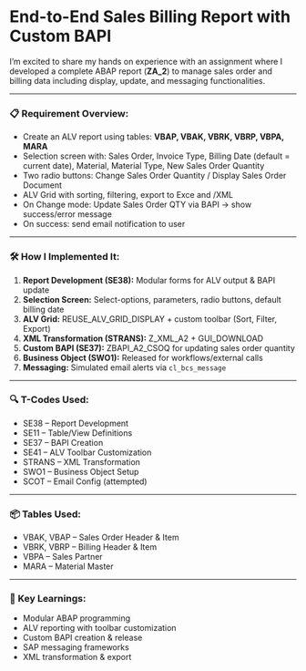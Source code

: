 <h1>End-to-End Sales Billing Report with Custom BAPI</h1>

<p>I’m excited to share my hands on experience with an assignment where I developed a complete ABAP report (<b>ZA_2</b>) to manage sales order and billing data including display, update, and messaging functionalities.</p>

<hr>

<h3>📋 Requirement Overview:</h3>
<ul>
  <li>Create an ALV report using tables: <b>VBAP, VBAK, VBRK, VBRP, VBPA, MARA</b></li>
  <li>Selection screen with: Sales Order, Invoice Type, Billing Date (default = current date), Material, Material Type, New Sales Order Quantity</li>
  <li>Two radio buttons: Change Sales Order Quantity / Display Sales Order Document</li>
  <li>ALV Grid with sorting, filtering, export to Exce and /XML</li>
  <li>On Change mode: Update Sales Order QTY via BAPI → show success/error message</li>
  <li>On success: send email notification to user</li>
</ul>

<hr>

<h3>🛠️ How I Implemented It:</h3>
<ol>
  <li><b>Report Development (SE38):</b> Modular forms for ALV output & BAPI update</li>
  <li><b>Selection Screen:</b> Select-options, parameters, radio buttons, default billing date</li>
  <li><b>ALV Grid:</b> REUSE_ALV_GRID_DISPLAY + custom toolbar (Sort, Filter, Export)</li>
  <li><b>XML Transformation (STRANS):</b> Z_XML_A2 + GUI_DOWNLOAD</li>
  <li><b>Custom BAPI (SE37):</b> ZBAPI_A2_CSOQ for updating sales order quantity</li>
  <li><b>Business Object (SWO1):</b> Released for workflows/external calls</li>
  <li><b>Messaging:</b> Simulated email alerts via <code>cl_bcs_message</code></li>
</ol>

<hr>

<h3>🔍 T-Codes Used:</h3>
<ul>
  <li>SE38 – Report Development</li>
  <li>SE11 – Table/View Definitions</li>
  <li>SE37 – BAPI Creation</li>
  <li>SE41 – ALV Toolbar Customization</li>
  <li>STRANS – XML Transformation</li>
  <li>SWO1 – Business Object Setup</li>
  <li>SCOT – Email Config (attempted)</li>
</ul>

<hr>

<h3>📦 Tables Used:</h3>
<ul>
  <li>VBAK, VBAP – Sales Order Header & Item</li>
  <li>VBRK, VBRP – Billing Header & Item</li>
  <li>VBPA – Sales Partner</li>
  <li>MARA – Material Master</li>
</ul>

<hr>

<h3>🚀 Key Learnings:</h3>
<ul>
  <li>Modular ABAP programming</li>
  <li>ALV reporting with toolbar customization</li>
  <li>Custom BAPI creation & release</li>
  <li>SAP messaging frameworks</li>
  <li>XML transformation & export</li>
</ul>
